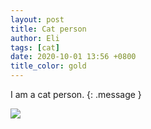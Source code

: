 ```yaml
---
layout: post
title: Cat person
author: Eli
tags: [cat]
date: 2020-10-01 13:56 +0800
title_color: gold
---
```

<!-- <font color="#FF0000"></font>  -->
I am a cat person.
{: .message }

<div class="align-center">
  <a><img src="{{site.baseurl}}/assets/imgs/cat.gif "></a>
</div>